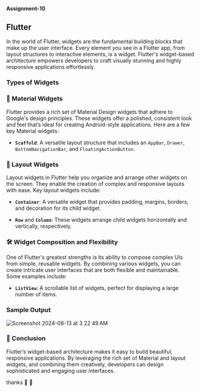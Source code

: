 #### Assignment-10
## Flutter

In the world of Flutter, widgets are the fundamental building blocks that make up the user interface. Every element you see in a Flutter app, from layout structures to interactive elements, is a widget. Flutter's widget-based architecture empowers developers to craft visually stunning and highly responsive applications effortlessly.

### Types of Widgets

### 🌟 Material Widgets

Flutter provides a rich set of Material Design widgets that adhere to Google's design principles. These widgets offer a polished, consistent look and feel that’s ideal for creating Android-style applications. Here are a few key Material widgets:

- **`Scaffold`**: A versatile layout structure that includes an `AppBar`, `Drawer`, `BottomNavigationBar`, and `FloatingActionButton`.

 

### 🧩 Layout Widgets

Layout widgets in Flutter help you organize and arrange other widgets on the screen. They enable the creation of complex and responsive layouts with ease. Key layout widgets include:

- **`Container`**: A versatile widget that provides padding, margins, borders, and decoration for its child widget.

- **`Row`** and **`Column`**: These widgets arrange child widgets horizontally and vertically, respectively.


### 🛠 Widget Composition and Flexibility

One of Flutter's greatest strengths is its ability to compose complex UIs from simple, reusable widgets. By combining various widgets, you can create intricate user interfaces that are both flexible and maintainable. Some examples include:

- **`ListView`**: A scrollable list of widgets, perfect for displaying a large number of items.

 ###  Sample Output 

![Screenshot 2024-08-13 at 3 22 49 AM](https://github.com/user-attachments/assets/242248d0-43e9-4049-9917-c3767467918a)

### 🎨 Conclusion

Flutter’s widget-based architecture makes it easy to build beautiful, responsive applications. By leveraging the rich set of Material and layout widgets, and combining them creatively, developers can design sophisticated and engaging user interfaces.

 thanks 🙏 🌺

